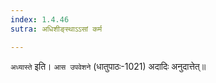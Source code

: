 ```yaml
---
index: 1.4.46
sutra: अधिशीङ्स्थाऽऽसां कर्म

---
```

   `अध्यास्ते` इति। `आस उपवेशने` (धातुपाठः-1021) अदादिः अनुदात्तेत्॥